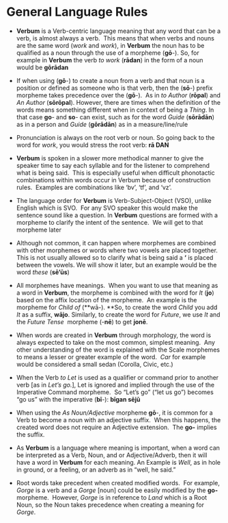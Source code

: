 # General Language Rules

* **Verbum** is a Verb-centric language meaning that any word that can be a verb, is almost always a verb.&nbsp; This means that when verbs and nouns are the same word (<em>work</em> and <em>work</em>), in **Verbum** the noun has to be qualified as a noun through the use of a morpheme (**gō**-). So, for example in **Verbum** the verb <em>to work</em> (**rādan**) in the form of a noun would be **gōrādan**

* If when using (**gō**-) to create a noun from a verb and that noun is a position or defined as someone who is that verb, then the (**sō**-) prefix morpheme takes precedence over the (**gō**-).&nbsp; As in <em>to Author</em> (**rōpal**) and <em>An Author</em> (**sōrōpal**). However, there are times when the definition of the words means something different when in context of being a <em>Thing</em>. In that case **go**- and **so**- can exist, such as for the word <em>Guide</em> (**sōrādān**) as in a person and <em>Guide</em> (**gōrādān**) as in a measure/line/rule

* Pronunciation is always on the root verb or noun. So going back to the word for <em>work</em>, you would stress the root verb: **rā DAN**

* **Verbum** is spoken in a slower more methodical manner to give the speaker time to say each syllable and for the listener to comprehend what is being said.&nbsp; This is especially useful when difficult phonotactic combinations within words occur in Verbum because of construction rules.&nbsp; Examples are combinations like ‘bv’, ‘tf’, and ‘vz’.

* The language order for **Verbum** is Verb-Subject-Object (VSO), unlike English which is SVO.&nbsp; For any SVO speaker this would make the sentence sound like a question. In **Verbum** questions are formed with a morpheme to clarify the intent of the sentence.&nbsp; We will get to that morpheme later

* Although not common, it can happen where morphemes are combined with other morphemes or words where two vowels are placed together.&nbsp; This is not usually allowed so to clarify what is being said a **‘** is placed between the vowels. We will show it later, but an example would be the word <em>these</em> (**sē’ūs**)&nbsp;

* All morphemes have meanings.&nbsp; When you want to use that meaning as a word in **Verbum**, the morpheme is combined with the word for <em>It </em>(**jo**) based on the affix location of the morpheme.&nbsp; An example is the morpheme for <em>Child of</em> (**wā-). **So, to create the word <em>Child</em> you add <em>It</em> as a suffix, **wājo**. Similarly, to create the word for <em>Future</em>, we use <em>It</em> and the <em>Future Tense </em>&nbsp;morpheme (-**nē**) to get **jonē**.

* When words are created in **Verbum** through morphology, the word is always expected to take on the most common, simplest meaning.&nbsp; Any other understanding of the word is explained with the Scale morphemes to means a lesser or greater example of the word.&nbsp; <em>Car</em> for example would be considered a small sedan (Corolla, Civic, etc.)

* When the Verb <em>to Let</em> is used as a qualifier or command prior to another verb [as in <em>Let’s go.</em>], Let is ignored and implied through the use of the Imperative Command morpheme.&nbsp; So “Let’s go” (“let us go”) becomes “go us” with the imperative (**bī**-): **bīgan sējū**

* When using the <em>As Noun/Adjective</em> morpheme **gō**-, it is common for a Verb to become a noun with an adjective suffix.&nbsp; When this happens, the created word does not require an Adjective extension.&nbsp; The **go-** implies the suffix.

* As **Verbum** is a language where meaning is important, when a word can be interpreted as a Verb, Noun, and or Adjective/Adverb, then it will have a word in **Verbum** for each meaning. An Example is <em>Well</em>, as in hole in ground, or a feeling, or an adverb as in “well, he said.”

* Root words take precedent when created modified words.&nbsp; For example, <em>Gorge</em> is a verb and a <em>Gorge</em> [noun] could be easily modified by the **go-** morpheme.&nbsp; However, <em>Gorge</em> is in reference to <em>Land</em> which is a Root Noun, so the Noun takes precedence when creating a meaning for <em>Gorge</em>.
